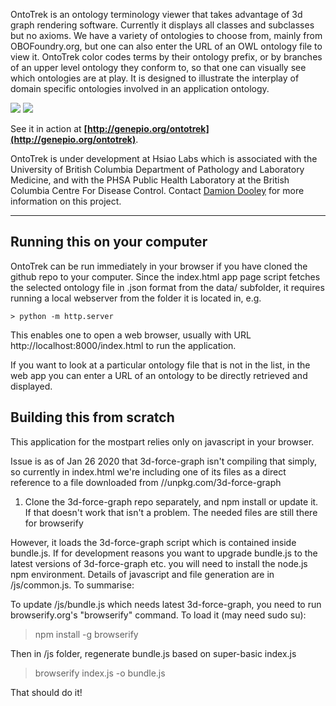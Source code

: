 OntoTrek is an ontology terminology viewer that takes advantage of 3d graph rendering software. Currently it displays all classes and subclasses but no axioms. We have a variety of ontologies to choose from, mainly from OBOFoundry.org, but one can also enter the URL of an OWL ontology file to view it.  OntoTrek color codes terms by their ontology prefix, or by branches of an upper level ontology they conform to, so that one can visually see which ontologies are at play. It is designed to illustrate the interplay of domain specific ontologies involved in an application ontology.

<img src="docs/images/bfo.png"/>

<img src="docs/images/bfo_eco.png"/>

See it in action at **[http://genepio.org/ontotrek](http://genepio.org/ontotrek)**.

OntoTrek is under development at Hsiao Labs which is associated with the University of British Columbia Department of Pathology and Laboratory Medicine, and with the PHSA Public Health Laboratory at the British Columbia Centre For Disease Control. Contact [Damion Dooley](mailto:damion.dooley@bccdc.ca) for more information on this project.

<hr />

## Running this on your computer

OntoTrek can be run immediately in your browser if you have cloned the github repo to your computer.  Since the index.html app page script fetches the selected ontology file in .json format from the data/ subfolder, it requires running a local webserver from the folder it is located in, e.g. 
    
    > python -m http.server

This enables one to open a web browser, usually with URL http://localhost:8000/index.html to run the application.

If you want to look at a particular ontology file that is not in the list, in the web app you can enter a URL of an ontology to be directly retrieved and displayed.

## Building this from scratch

This application for the mostpart relies only on javascript in your browser.  

Issue is as of Jan 26 2020 that 3d-force-graph isn't compiling that simply, so currently in index.html we're including one of its files as a direct reference to a file downloaded from //unpkg.com/3d-force-graph

1) Clone the 3d-force-graph repo separately, and npm install or update it.
If that doesn't work that isn't a problem. The needed files are still there for browserify

However, it loads the 3d-force-graph script which is contained inside bundle.js.  If for development reasons you want to upgrade bundle.js to the latest versions of 3d-force-graph etc. you will need to install the node.js npm environment.  Details of javascript and file generation are in /js/common.js. To summarise:

To update /js/bundle.js which needs latest 3d-force-graph, you need to run 
  browserify.org's "browserify" command. To load it (may need sudo su):

  > npm install -g browserify

Then in /js folder, regenerate bundle.js based on super-basic index.js

  > browserify index.js -o bundle.js

That should do it!
